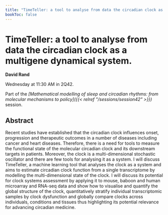 ```yaml
---
title: "TimeTeller: a tool to analyse from data the circadian clock as a multigene dynamical system."
bookToc: false
---
```


# TimeTeller: a tool to analyse from data the circadian clock as a multigene dynamical system.

**David Rand**

Wednesday at 11:30 AM in 2Q42.

Part of the *[Mathematical modelling of sleep and circadian rhythms: from molecular mechanisms to policy]({{< relref "/sessions/session42" >}})* session.

## Abstract

Recent studies have established that the circadian clock influences onset, progression and therapeutic outcomes in a number of diseases including cancer and heart diseases. Therefore, there is a need for tools to measure the functional state of the molecular circadian clock and its downstream targets in patients. Moreover, the clock is a multi-dimensional stochastic oscillator and there are few tools for analysing it as a system. I will discuss TimeTeller, a machine learning tool that analyses the clock as a system and aims to estimate circadian clock function from a single transcriptome by modelling the multi-dimensional state of the clock. I will discuss its potential for clock systems assessment by applying it to mouse, baboon and human microarray and RNA-seq data and show how to visualise and quantify the global structure of the clock, quantitatively stratify individual transcriptomic samples by clock dysfunction and globally compare clocks across individuals, conditions and tissues thus highlighting its potential relevance for advancing circadian medicine.


